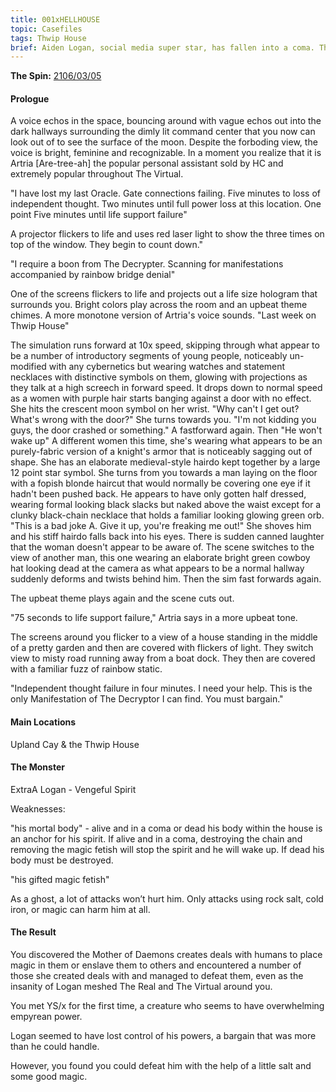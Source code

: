 ```yaml
---
title: 001xHELLHOUSE
topic: Casefiles
tags: Thwip House
brief: Aiden Logan, social media super star, has fallen into a coma. The house is thrown into a mysterious lock down.
---
```


__The Spin:__ [2106/03/05](http://thespin.glitch.me/archive/2108-03-05)

#### Prologue

A voice echos in the space, bouncing around with vague echos out into the dark hallways surrounding the dimly lit command center that you now can look out of to see the surface of the moon. Despite the forboding view, the voice is bright, feminine and recognizable. In a moment you realize that it is Artria [Are-tree-ah] the popular personal assistant sold by HC and extremely popular throughout The Virtual. 

"I have lost my last Oracle. Gate connections failing. Five minutes to loss of independent thought. Two minutes until full power loss at this location. One point Five minutes until life support failure" 

A projector flickers to life and uses red laser light to show the three times on top of the window. They begin to count down."

"I require a boon from The Decrypter. Scanning for manifestations accompanied by rainbow bridge denial"

One of the screens flickers to life and projects out a life size hologram that surrounds you. Bright colors play across the room and an upbeat theme chimes. A more monotone version of Artria's voice sounds. "Last week on Thwip House" 

The simulation runs forward at 10x speed, skipping through what appear to be a number of introductory segments of young people, noticeably un-modified with any cybernetics but wearing watches and statement necklaces with distinctive symbols on them, glowing with projections as they talk at a high screech in forward speed. It drops down to normal speed as a women with purple hair starts banging against a door with no effect. She hits the crescent moon symbol on her wrist. "Why can't I get out? What's wrong with the door?" She turns towards you. "I'm not kidding you guys, the door crashed or something." A fastforward again. Then "He won't wake up" A different women this time, she's wearing what appears to be an purely-fabric version of a knight's armor that is noticeably sagging out of shape. She has an elaborate medieval-style hairdo kept together by a large 12 point star symbol. She turns from you towards a man laying on the floor with a fopish blonde haircut that would normally be covering one eye if it hadn't been pushed back. He appears to have only gotten half dressed, wearing formal looking black slacks but naked above the waist except for a clunky black-chain necklace that holds a familiar looking glowing green orb. "This is a bad joke A. Give it up, you're freaking me out!" She shoves him and his stiff hairdo falls back into his eyes. There is sudden canned laughter that the woman doesn't appear to be aware of. The scene switches to the view of another man, this one wearing an elaborate bright green cowboy hat looking dead at the camera as what appears to be a normal hallway suddenly deforms and twists behind him. Then the sim fast forwards again.

The upbeat theme plays again and the scene cuts out. 

"75 seconds to life support failure," Artria says in a more upbeat tone.

The screens around you flicker to a view of a house standing in the middle of a pretty garden and then are covered with flickers of light. They switch view to misty road running away from a boat dock. They then are covered with a familiar fuzz of rainbow static. 

"Independent thought failure in four minutes. I need your help. This is the only Manifestation of The Decryptor I can find. You must bargain."

#### Main Locations

Upland Cay & the Thwip House

#### The Monster

ExtraA Logan - Vengeful Spirit

Weaknesses: 

"his mortal body" - alive and in a coma or dead his body within the house is an anchor for his spirit. If alive and in a coma, destroying the chain and removing the magic fetish will stop the spirit and he will wake up. If dead his body must be destroyed. 

"his gifted magic fetish"

As a ghost, a lot of attacks won’t hurt him. Only attacks using rock salt, cold iron, or magic can harm him at all.

#### The Result

You discovered the Mother of Daemons creates deals with humans to place magic in them or enslave them to others and encountered a number of those she created deals with and managed to defeat them, even as the insanity of Logan meshed The Real and The Virtual around you. 

You met YS/x for the first time, a creature who seems to have overwhelming empyrean power. 

Logan seemed to have lost control of his powers, a bargain that was more than he could handle. 

However, you found you could defeat him with the help of a little salt and some good magic.

